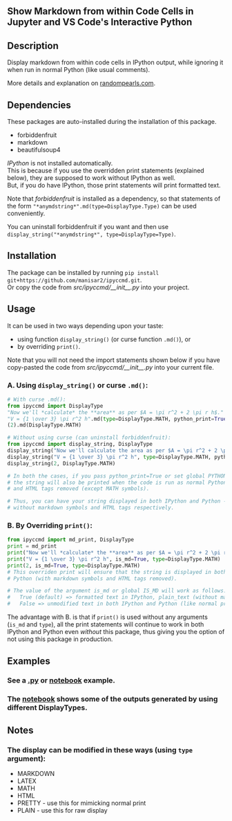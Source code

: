 ## Show Markdown from within Code Cells in Jupyter and VS Code's Interactive Python

## Description
Display markdown from within code cells in IPython output, while ignoring it when run in normal Python (like usual comments).

More details and explanation on [randompearls.com](https://randompearls.com/science-and-technology/information-technology/coding-and-development-reference-and-tools/show-markdown-within-code-cells-jupyter-and-vs-code-interactive-python/).

## Dependencies
These packages are auto-installed during the installation of this package.
* forbiddenfruit
* markdown
* beautifulsoup4

*IPython* is not installed automatically.<br>
This is because if you use the overridden print statements (explained below), they are supposed to work without IPython as well.<br>
But, if you do have IPython, those print statements will print formatted text.

Note that *forbiddenfruit* is installed as a dependency, so that statements of the form `"*anymdstring*".md(type=DisplayType.Type)` can be used conveniently.<br>

You can uninstall forbiddenfruit if you want and then use `display_string("*anymdstring*", type=DisplayType=Type)`.

## Installation
The package can be installed by running `pip install git+https://github.com/manisar2/ipyccmd.git`.
<br>Or copy the code from *src/ipyccmd/\_\_init\_\_.py* into your project.

## Usage
It can be used in two ways depending upon your taste:
* using function `display_string()` (or curse function `.md()`), or 
* by overriding `print()`.

Note that you will not need the import statements shown below if you have copy-pasted the code from *src/ipyccmd/\_\_init\_\_.py* into your current file.

### A. Using `display_string()` or curse `.md()`:
```python
# With curse .md():
from ipyccmd import DisplayType
"Now we'll *calculate* the **area** as per $A = \pi r^2 + 2 \pi r h$.".md()
"V = {1 \over 3} \pi r^2 h".md(type=DisplayType.MATH, python_print=True)
(2).md(DisplayType.MATH)

# Without using curse (can uninstall forbiddenfruit):
from ipyccmd import display_string, DisplayType
display_string("Now we'll calculate the area as per $A = \pi r^2 + 2 \pi r h$.")
display_string("V = {1 \over 3} \pi r^2 h", type=DisplayType.MATH, python_print=True)
display_string(2, DisplayType.MATH)

# In both the cases, if you pass python_print=True or set global PYTHON_PRINT=True (default),
# the string will also be printed when the code is run as normal Python - with markdown symbols
# and HTML tags removed (except MATH symbols).

# Thus, you can have your string displayed in both IPython and Python - with formatting, and
# without markdown symbols and HTML tags respectively.
```
### B. By Overriding `print()`:
```python
from ipyccmd import md_print, DisplayType
print = md_print
print("Now we'll *calculate* the **area** as per $A = \pi r^2 + 2 \pi r h$.")
print("V = {1 \over 3} \pi r^2 h", is_md=True, type=DisplayType.MATH)
print(2, is_md=True, type=DisplayType.MATH)
# This overriden print will ensure that the string is displayed in both IPython (formatted) and
# Python (with markdown symbols and HTML tags removed).

# The value of the argument is_md or global IS_MD will work as follows:
#   True (default) => formatted text in IPython, plain_text (without markdown symbols and HTML tags) in Python
#   False => unmodified text in both IPython and Python (like normal print)
```

The advantage with B. is that if `print()` is used without any arguments (`is_md` and `type`), all the print statements will continue to work in both IPython and Python even *without* this package, thus giving you the option of not using this package in production.

## Examples
### See a [.py](example/example.py) or [notebook](example/ipy_md.ipynb) example.
### The [notebook](example/ipy_md.ipynb) shows some of the outputs generated by using different DisplayTypes. 

## Notes
### The display can be modified in these ways (using `type` argument):
* MARKDOWN
* LATEX
* MATH
* HTML
* PRETTY - use this for mimicking normal print
* PLAIN - use this for raw display
